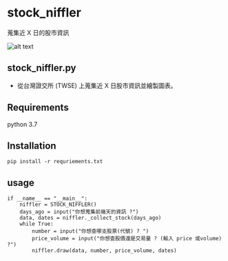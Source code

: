 # stock_niffler
蒐集近 X 日的股市資訊

![alt text](https://sigortagazetesi.com/wp-content/uploads/2021/11/endeks.jpg)

## stock_niffler.py
* 從台灣證交所 (TWSE) 上蒐集近 X 日股市資訊並繪製圖表。

## Requirements
python 3.7

## Installation
`pip install -r requriements.txt`

## usage
```
if __name__ == "__main__":
    niffler = STOCK_NIFFLER()
    days_ago = input("你想蒐集前幾天的資訊 ?")
    data, dates = niffler._collect_stock(days_ago)
    while True:
        number = input("你想查哪支股票(代號) ? ")
        price_volume = input("你想查股價還是交易量 ? (輸入 price 或volume) ?")
        niffler.draw(data, number, price_volume, dates)
```